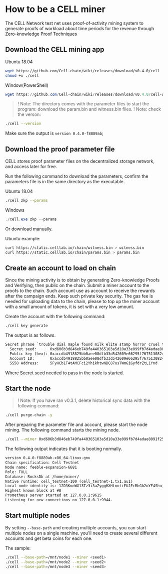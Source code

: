 # How to be a CELL miner

The CELL Network test net uses proof-of-activity mining system to generate proofs of workload about time periods for the revenue through Zero-knowledge Proof Techniques

## Download the CELL mining app

Ubuntu 18.04

```sh
wget https://github.com/Cell-chain/wiki/releases/download/v0.4.0/cell
chmod +x ./cell
```

Window(PowerShell)

```PowerShell
wget https://github.com/Cell-chain/wiki/releases/download/v0.4.0/cell-win.exe -o cell.exe
```

> ! Note: The directory comes with the parameter files to start the program: download the param.bin and witness.bin files.
> ! Note: check the verson:
```sh
./cell --version
```
Make sure the output is `version 0.4.0-f8889ab`;

## Download the proof parameter file

CELL stores proof parameter files on the decentralized storage network, and access later for free.

Run the following command to download the parameters, confirm the parameters file is in the same directory as the executable.

Ubuntu 18.04

```sh
./cell zkp --params
```

Windows

```PowerShell
./cell.exe zkp --params
```

Or download manually.

Ubuntu example:

```sh
curl https://static.celllab.io/chain/witness.bin > witness.bin
curl https://static.celllab.io/chain/params.bin > params.bin
```

## Create an account to load on chain

Since the mining activity is to obtain by generating Zero-knowledge Proofs and Verifying, then public on the chain. Submit a miner account to the proofs to the chain. Such account use as account to receive the rewards after the campaign ends. Keep such private key security. The gas fee is needed for uploading data to the chain, please to top up the miner account with a small amount of tokens, it is set with a very low amount.

Create the account with the following command:

```sh
./cell key generate
```

The output is as follows.

```txt
Secret phrase `trouble dial maple found milk elite stamp horror cruel tonight immune outdoor` is account:
  Secret seed:      0xd606b3d846eb749fa440365103a5d10a33e099fb7d4adae8091f251d13e15f8e
  Public key (hex): 0xaccdb4918825bb0aee08dfb33d542609e66295f7675130824d4f5a77c2a5b60a
  Account ID:       0xaccdb4918825bb0aee08dfb33d542609e66295f7675130824d4f5a77c2a5b60a
  SS58 Address:     5FyHCb1T4tAMCFci2YhikhtwNBC87usTWmGiGyfdrZtL1Ynd

```

Where Secret seed needed to pass in the node is started.

## Start the node

>! Note: If you have ran v0.3.1, delete historical sync data with the following command: 
```sh
./cell purge-chain -y
```

After preparing the parameter file and account, please start the node mining.
The following command starts the mining node.

```sh
./cell --miner 0xd606b3d846eb749fa440365103a5d10a33e099fb7d4adae8091f251d13e15f8e
```

The following output indicates that it is booting normally.

```txt
version 0.4.0-f8889ab-x86_64-linux-gnu
Chain specification: Cell Testnet
Node name: feeble-expansion-6681
Role: FULL
Database: RocksDb at /home/miner/
Native runtime: cell_testnet-100 (cell_testnet-1.tx1.au1)
Local node identity is: 12D3KooWG13Tz3i3aZyggHXHtnotiFUJEcRhGb2oYF4ShujQrzog
Highest known block at #0
Prometheus server started at 127.0.0.1:9615
Listening for new connections on 127.0.0.1:9944.
```

## Start multiple nodes

By setting `--base-path` and creating multiple accounts, you can start multiple nodes on a single machine. you'll need to create several different accounts and get beta coins for each one.

The sample:

```sh
./cell --base-path=/mnt/node1 --miner <seed1>
./cell --base-path=/mnt/node2 --miner <seed2>
./cell --base-path=/mnt/node3 --miner <seed3>
```
